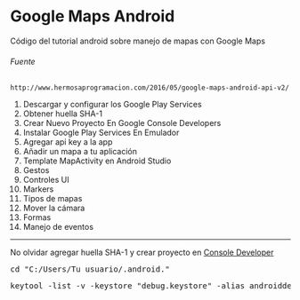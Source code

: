 # Google Maps Android
Código del tutorial android sobre manejo de mapas con Google Maps

###### Fuente
```
http://www.hermosaprogramacion.com/2016/05/google-maps-android-api-v2/
```

1.  Descargar y configurar los Google Play Services
2.  Obtener huella SHA-1
3.  Crear Nuevo Proyecto En Google Console Developers
4.  Instalar Google Play Services En Emulador
5.  Agregar api key a la app
6.  Añadir un mapa a tu aplicación
7.  Template MapActivity en Android Studio
8.  Gestos
9.  Controles UI
10. Markers
11. Tipos de mapas
12. Mover la cámara
13. Formas
14. Manejo de eventos

***

No olvidar agregar huella SHA-1 y crear proyecto en [Console Developer](https://console.developers.google.com)

<pre>
cd "C:/Users/Tu usuario/.android."
</pre>

<pre>
keytool -list -v -keystore "debug.keystore" -alias androiddebugkey -storepass android -keypass android
</pre>




